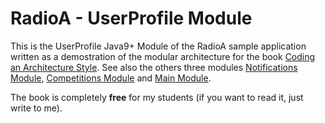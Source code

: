 # RadioA - UserProfile Module

This is the UserProfile Java9+ Module of the RadioA sample application written as a demostration of the modular architecture for the book [Coding an Architecture Style](https://leanpub.com/codinganarchitecturestyle). See also the others three modules [Notifications Module](https://github.com/enriquemolinari/radioa-notifications), [Competitions Module](https://github.com/enriquemolinari/radioa-competition) and [Main Module](https://github.com/enriquemolinari/radioa-main). 

The book is completely **free** for my students (if you want to read it, just write to me).